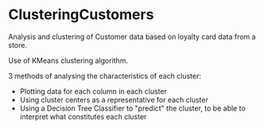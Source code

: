 # ClusteringCustomers

Analysis and clustering of Customer data based on loyalty card data from a store.

Use of KMeans clustering algorithm. 

3 methods of analysing the characteristics of each cluster:
<ul>
  <li> Plotting data for each column in each cluster </li>
  <li> Using cluster centers as a representative for each cluster </li>
  <li> Using a Decision Tree Classifier to "predict" the cluster, to be able to interpret what constitutes each cluster </li>
</ul>
